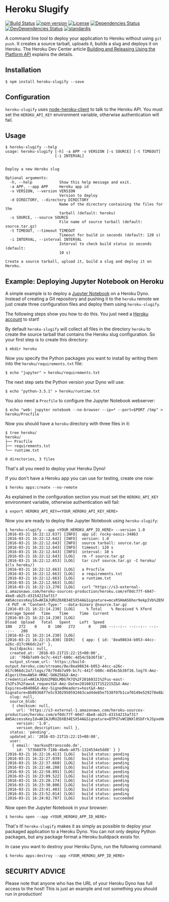 # Heroku Slugify

[![Build Status](https://img.shields.io/travis/keimlink/heroku-slugify.svg?style=flat-square)](https://travis-ci.org/keimlink/heroku-slugify)
[![npm version](https://img.shields.io/npm/v/heroku-slugify.svg?style=flat-square)](https://www.npmjs.com/package/heroku-slugify)
[![License](https://img.shields.io/npm/l/heroku-slugify.svg?style=flat-square)](https://www.npmjs.com/package/heroku-slugify)
[![Dependencies Status](https://img.shields.io/david/keimlink/heroku-slugify.svg?style=flat-square)](https://david-dm.org/keimlink/heroku-slugify)
[![DevDependencies Status](https://img.shields.io/david/dev/keimlink/heroku-slugify.svg?style=flat-square)](https://david-dm.org/keimlink/heroku-slugify#info=devDependencies)
[![standardjs](https://img.shields.io/badge/code%20style-standard-brightgreen.svg?style=flat-square)](http://standardjs.com/)

A command line tool to deploy your application to Heroku without
using `git push`. It creates a source tarball, uploads it, builds a slug and
deploys it on Heroku. The Heroku Dev Center article
[Building and Releasing Using the Platform API](https://devcenter.heroku.com/articles/build-and-release-using-the-api) explains the details.

## Installation

    $ npm install heroku-slugify --save

## Configuration

`heroku-slugify` uses [node-heroku-client](https://github.com/heroku/node-heroku-client)
to talk to the Heroku API. You must set the `HEROKU_API_KEY` environment
variable, otherwise authentication will fail.

## Usage

    $ heroku-slugify --help
    usage: heroku-slugify [-h] -a APP -v VERSION [-s SOURCE] [-t TIMEOUT]
                          [-i INTERVAL]


    Deploy a new Heroku slug

    Optional arguments:
      -h, --help            Show this help message and exit.
      -a APP, --app APP     Heroku app id
      -v VERSION, --version VERSION
                            Version to deploy
      -d DIRECTORY, --directory DIRECTORY
                            Name of the directory containing the files for the
                            tarball (default: heroku)
      -s SOURCE, --source SOURCE
                            File name of source tarball (default: source.tar.gz)
      -t TIMEOUT, --timeout TIMEOUT
                            Timeout for build in seconds (default: 120 s)
      -i INTERVAL, --interval INTERVAL
                            Interval to check build status in seconds (default:
                            10 s)

    Create a source tarball, upload it, build a slug and deploy it on Heroku.

## Example: Deploying Jupyter Notebook on Heroku

A simple example is to deploy a [Jupyter Notebook](http://jupyter.readthedocs.org/)
on a Heroku Dyno. Instead of creating a Git repository and pushing it to the
`heroku` remote we just create three configuration files and deploy them using
`heroku-slugify`.

The following steps show you how to do this. You just need a
[Heroku account](https://signup.heroku.com/) to start!

By default `heroku-slugify` will collect all files in the directory `heroku` to
create the source tarball that contains the Heroku slug configuration. So your
first step is to create this directory:

    $ mkdir heroku

Now you specify the Python packages you want to install by writing them into the
`heroku/requirements.txt` file:

    $ echo "jupyter" > heroku/requirements.txt

The next step sets the Python version your Dyno will use:

    $ echo "python-3.5.1" > heroku/runtime.txt

You also need a `Procfile` to configure the Jupyter Notebook webserver:

    $ echo "web: jupyter notebook --no-browser --ip=* --port=$PORT /tmp" > heroku/Procfile

Now you should have a `heroku` directory with three files in it:

    $ tree heroku/
    heroku/
    ├── Procfile
    ├── requirements.txt
    └── runtime.txt

    0 directories, 3 files

That's all you need to deploy your Heroku Dyno!

If you don't have a Heroku app you can use for testing, create one now:

    $ heroku apps:create --no-remote

As explained in the configuration section you must set the `HEROKU_API_KEY`
environment variable, otherwise authentication will fail:

    $ export HEROKU_API_KEY=<YOUR_HEROKU_API_KEY_HERE>

Now you are ready to deploy the Jupyter Notebook using `heroku-slugify`:

    $ heroku-slugify --app <YOUR_HEROKU_APP_ID_HERE> --version 1.0
    [2016-03-21 16:22:12.637] [INFO]  app id: rocky-oasis-34863
    [2016-03-21 16:22:12.642] [INFO]  version: 1.0
    [2016-03-21 16:22:12.643] [INFO]  source tarball: source.tar.gz
    [2016-03-21 16:22:12.643] [INFO]  timeout: 120 s
    [2016-03-21 16:22:12.643] [INFO]  interval: 10 s
    [2016-03-21 16:22:12.643] [LOG]   rm -f source.tar.gz
    [2016-03-21 16:22:12.653] [LOG]   tar czvf source.tar.gz -C heroku/ $(ls heroku/)
    [2016-03-21 16:22:12.663] [LOG]   a Procfile
    [2016-03-21 16:22:12.663] [LOG]   a requirements.txt
    [2016-03-21 16:22:12.663] [LOG]   a runtime.txt
    [2016-03-21 16:22:12.663] [LOG]
    [2016-03-21 16:22:13.270] [LOG]   curl "https://s3-external-1.amazonaws.com/heroku-sources-production/heroku.com/ef0dc77f-6047-4be8-ab25-d3154215af31?AWSAccessKeyId=AKIAJURUZ6XB34ESX54A&Signature=mcxRSHmAS6hor9ekpIVb%2B5RDBBg%3D&Expires=1458577333" -X PUT -H "Content-Type:" --data-binary @source.tar.gz
    [2016-03-21 16:22:14.230] [LOG]     % Total    % Received % Xferd  Average Speed   Time    Time     Time  Current
    [2016-03-21 16:22:14.230] [LOG]                                    Dload  Upload   Total   Spent    Left  Speed
    100   272    0     0  100   272      0    286 --:--:-- --:--:-- --:--:--   286
    [2016-03-21 16:22:14.230] [LOG]
    [2016-03-21 16:22:15.830] [DIR]   { app: { id: '8ea98634-b053-44cc-a26c-d17c966dc2a7' },
      buildpacks: null,
      created_at: '2016-03-21T15:22:15+00:00',
      id: '704b7a99-bc7c-441f-b00c-4d54c5b36f16',
      output_stream_url: 'https://build-output.heroku.com/streams/8e/8ea98634-b053-44cc-a26c-d17c966dc2a7/logs/70/704b7a99-bc7c-441f-b00c-4d54c5b36f16.log?X-Amz-Algorithm=AWS4-HMAC-SHA256&X-Amz-Credential=AKIAJQUUZPBDLMDG7K7Q%2F20160321%2Fus-east-1%2Fs3%2Faws4_request&X-Amz-Date=20160321T152215Z&X-Amz-Expires=86400&X-Amz-SignedHeaders=host&X-Amz-Signature=8b89368f7e5c9302950592463cad4de85e7530f07b1caf0149e529278e8b3ca4',
      slug: null,
      source_blob:
       { checksum: null,
         url: 'https://s3-external-1.amazonaws.com/heroku-sources-production/heroku.com/ef0dc77f-6047-4be8-ab25-d3154215af31?AWSAccessKeyId=AKIAJURUZ6XB34ESX54A&Signature=QTPd7vWCQNXl0SbFrkJSpxeHAOk%3D&Expires=1458577333',
         version: '1.0',
         version_description: null },
      status: 'pending',
      updated_at: '2016-03-21T15:22:15+00:00',
      user:
       { email: 'markus@transcode.de',
         id: '573b6879-718b-4beb-a075-1324534e5dd8' } }
    [2016-03-21 16:22:16.413] [LOG]   build status: pending
    [2016-03-21 16:22:27.039] [LOG]   build status: pending
    [2016-03-21 16:22:37.660] [LOG]   build status: pending
    [2016-03-21 16:22:48.288] [LOG]   build status: pending
    [2016-03-21 16:22:58.891] [LOG]   build status: pending
    [2016-03-21 16:23:09.522] [LOG]   build status: pending
    [2016-03-21 16:23:20.174] [LOG]   build status: pending
    [2016-03-21 16:23:30.806] [LOG]   build status: pending
    [2016-03-21 16:23:41.403] [LOG]   build status: pending
    [2016-03-21 16:23:52.014] [LOG]   build status: pending
    [2016-03-21 16:24:02.787] [LOG]   build status: succeeded

Now open the Jupyter Notebook in your browser:

    $ heroku open --app <YOUR_HEROKU_APP_ID_HERE>

That's it! `heroku-slugify` makes it as simply as possible to deploy your
packaged application to a Heroku Dyno. You can not only deploy Python packages,
but any package format a Heroku buildpack exists for.

In case you want to destroy your Heroku Dyno, run the following command:

    $ heroku apps:destroy --app <YOUR_HEROKU_APP_ID_HERE>

## SECURITY ADVICE

Please note that anyone who has the URL of your Heroku Dyno has full access to
the host! This is just an example and not something you should run in
production!
